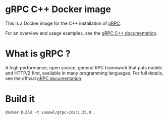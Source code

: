 # gRPC C++ Docker image

This is a Docker image for the C++ installation of [gRPC][].

For an overview and usage examples, see the [gRPC C++ documentation][].

# What is gRPC ?

A high performance, open source, general RPC framework that puts mobile and
HTTP/2 first, available in many programming languages.  For full details, see
the official [gRPC documentation][].

[grpc]:http:/grpc.io
[grpc documentation]:http://www.grpc.io/docs/
[grpc C++ documentation]:http://www.grpc.io/docs/tutorials/basic/c.html


# Build it

```
docker build -t voxowl/grpc-cxx:1.35.0 .
```
